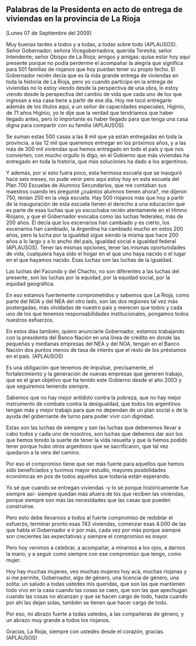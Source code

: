 Palabras de la Presidenta en acto de entrega de viviendas en la provincia de La Rioja
-------------------------------------------------------------------------------------

[Lunes 07 de Septiembre del 2009]

Muy buenas tardes a todos y a todas, a todas sobre todo (APLAUSOS).
Señor Gobernador; señora Vicegobernadora, querida Teresita; señor
Intendente; señor Obispo de La Rioja; amigos y amigas: quise estar hoy
aquí presente porque no podía perderme el acompañar la alegría que
significa para 501 familias de riojanos que hoy puedan tener su propio
techo. El Gobernador recién decía que es la más grande entrega de
viviendas en toda la historia de La Rioja, pero yo cuando participo en
la entrega de viviendas no lo estoy viendo desde la perspectiva de una
obra, lo estoy viendo desde la perspectiva del cambio de vida que cada
uno de los que ingresan a esa casa tiene a partir de ese día. Hoy me
tocó entregarle además de los títulos aquí, a un señor de capacidades
especiales, Higinio, de 71 años Higinio, yo le dije que la verdad que
tendríamos que haber llegado antes, pero lo importante es haber llegado
para que tenga una casa digna para compartir con su familia (APLAUSOS).

Se suman estas 500 casas a las 8 mil que ya están entregadas en toda la
provincia, a las 12 mil que queremos entregar en los próximos años, y a
las más de 300 mil viviendas que hemos entregado en todo el país y que
nos convierten, con mucho orgullo lo digo, en el Gobierno que más
viviendas ha entregado en toda la historia, que más soluciones ha dado a
los argentinos.

Y además, por si esto fuera poco, esta hermosa escuela que se inauguró
hace seis meses, no pude venir pero aquí estoy hoy en esta escuela del
Plan 700 Escuelas de Alumnos Secundarios, que me contaban sus maestros
cuando les pregunté ¿cuántos alumnos tienen ahora?, me dijeron 750,
tenían 250 en la vieja escuela. Hay 500 riojanos más que hoy a partir de
la inauguración de esta escuela tienen el derecho a una educación que es
parte de esas luchas que yo escuchaba recién atentamente en el Himno
Riojano, y que el Gobernador evocaba como las luchas federales, más de
200 años. Él decía que los escenarios han cambiado y es cierto, los
escenarios han cambiado, la Argentina ha cambiado mucho en estos 200
años, pero la lucha por la igualdad sigue siendo la misma que hace 200
años a lo largo y a lo ancho del país, igualdad social e igualdad
federal (APLAUSOS). Tener las mismas opciones, tener las mismas
oportunidades de vida, cualquiera haya sido el hogar en el que uno haya
nacido o el lugar en el que hayamos nacido. Esas luchas son las luchas
de la igualdad.

Las luchas del Facundo y del Chacho, no son diferentes a las luchas del
presente, son las luchas por la equidad, por la equidad social, por la
equidad geográfica.

En eso estamos fuertemente comprometidos y sabemos que La Rioja, como
parte del NOA y del NEA del otro lado, son las dos regiones tal vez más
postergadas, más olvidadas de nuestro país y merecen que todos y cada
uno de los que tenemos responsabilidades institucionales, pongamos todos
nuestros esfuerzos.

En estos días también, quiero anunciarle Gobernador, estamos trabajando
con la presidenta del Banco Nación en una línea de crédito en donde las
pequeñas y medianas empresas del NEA y del NOA, tengan en el Banco
Nación dos puntos menos de tasa de interés que el resto de los préstamos
en el país. (APLAUSOS)

Es una obligación que tenemos de impulsar, precisamente, el
fortalecimiento y la generación de nuevas empresas que generen trabajo,
que es el gran objetivo que ha tenido este Gobierno desde el año 2003 y
que seguiremos teniendo siempre.

Sabemos que no hay mejor antídoto contra la pobreza, que no hay mejor
instrumento de combate contra la desigualdad, que todos los argentinos
tengan más y mejor trabajo para que no dependan de un plan social o de
la ayuda del gobernante de turno para poder vivir con dignidad.

Estas son las luchas de siempre y son las luchas que deberemos llevar a
cabo todos y cada uno de nosotros, son luchas que debemos dar aún los
que hemos tenido la suerte de tener la vida resuelta y que la hemos
podido tener porque hubo otros argentinos que se sacrificaron, que tal
vez quedaron a la vera del camino.

Por eso el compromiso tiene que ser más fuerte para aquellos que hemos
sido beneficiados y tuvimos mayor estudio, mayores posibilidades
económicas en pos de todos aquellos que todavía están esperando.

Yo sé que cuando se entregan viviendas -y lo sé porque históricamente
fue siempre así- siempre quedan más afuera de los que reciben las
viviendas, porque siempre son más las necesidades que las casas que
pueden construirse.

Pero esto debe llevarnos a todos al fuerte compromiso de redoblar el
esfuerzo, terminar pronto esas 743 viviendas, comenzar esas 4.000 de las
que habla el Gobernador e ir por más, cada vez por más porque siempre
son crecientes las expectativas y siempre el compromiso es mayor.

Pero hoy venimos a celebrar, a acompañar, a mirarnos a los ojos, a
darnos la mano, y a seguir como siempre con ese compromiso que tengo,
como mujer.

Hoy hay muchas mujeres, veo muchas mujeres hoy acá, muchas riojanas y si
me permite, Gobernador, algo de género, una licencia de género, una
solita: un saludo a todas ustedes mis queridas, que son las que
mantienen todo vivo en la casa cuando las cosas se caen, que son las que
apechugan cuando las cosas no alcanzan y que se hacen cargo de todo,
hasta cuando por ahí las dejan solas, también se tienen que hacer cargo
de todo.

Por eso, mi abrazo fuerte a todas ustedes, a las compañeras de género, y
un abrazo muy grande a todos los riojanos.

Gracias, La Rioja, siempre con ustedes desde el corazón, gracias.
(APLAUSOS)  
